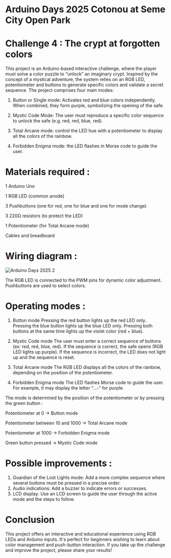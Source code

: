 # Arduino Days 2025 Cotonou at Seme City Open Park

# Challenge 4 : The crypt at forgotten colors

This project is an Arduino-based interactive challenge, where the player must solve a color puzzle to “unlock” an imaginary crypt. Inspired by the concept of a mystical adventure, the system relies on an RGB LED, potentiometer and buttons to generate specific colors and validate a secret sequence.
The project comprises four main modes:
1.	Button or Single mode: Activates red and blue colors independently. When combined, they form purple, symbolizing the opening of the safe.

2.	Mystic Code Mode: The user must reproduce a specific color sequence to unlock the safe (e.g. red, red, blue, red).

3.	Total Arcane mode: control the LED hue with a potentiometer to display all the colors of the rainbow.

4.	Forbidden Enigma mode: the LED flashes in Morse code to guide the user.

# Materials required :
1 Arduino Uno

1 RGB LED (common anode)

3 Pushbuttons (one for red, one for blue and one for mode change)

3 220Ω resistors (to protect the LED)

1 Potentiometer (for Total Arcane mode)

Cables and breadboard

# Wiring diagram : 

![Arduino Days 2025 2](https://github.com/user-attachments/assets/beab9f8b-9c0e-4224-93a7-cc5aac4c67ed)



The RGB LED is connected to the PWM pins for dynamic color adjustment. Pushbuttons are used to select colors.

# Operating modes :
1.	Button mode
Pressing the red button lights up the red LED only.
Pressing the blue button lights up the blue LED only.
Pressing both buttons at the same time lights up the violet color (red + blue).

2.	Mystic Code mode
The user must enter a correct sequence of buttons (ex: red, red, blue, red).
If the sequence is correct, the safe opens (RGB LED lights up purple).
If the sequence is incorrect, the LED does not light up and the sequence is reset.

3.	Total Arcane mode 
The RGB LED displays all the colors of the rainbow, depending on the position of the potentiometer.

4.	Forbidden Enigma mode
The LED flashes Morse code to guide the user.
For example, it may display the letter “...-” for purple.

The mode is determined by the position of the potentiometer or by pressing the green button :

Potentiometer at 0 → Button mode

Potentiometer between 10 and 1000 → Total Arcane mode

Potentiometer at 1000 → Forbidden Enigma mode

Green button pressed → Mystic Code mode

# Possible improvements :
1.	 Guardian of the Lost Lights mode: Add a more complex sequence where several buttons must be pressed in a precise order.
2.	Audio indications: Add a buzzer to indicate errors or successes.
3.	LCD display: Use an LCD screen to guide the user through the active mode and the steps to follow.

# Conclusion
This project offers an interactive and educational experience using RGB LEDs and Arduino inputs. It's perfect for beginners wishing to learn about color management and push-button interaction.
If you take up the challenge and improve the project, please share your results!
